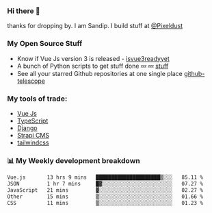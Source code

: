 ### Hi there 👋

thanks for dropping by.
I am Sandip. I build stuff at [@Pixeldust](github.com/pixeldust-in/)

###  **My Open Source Stuff**

 - Know if Vue Js version 3 is released -  [isvue3readyyet](https://github.com/sandiprb/isvue3readyyet)
 - A bunch of Python scripts to get stuff done 💤 💤 [stuff](https://github.com/sandiprb/stuff)
 - See all your starred Github repositories at one single place [github-telescope](https://github.com/sandiprb/github-telescope)



###  **My tools of trade:**
 - [Vue Js](https://github.com/vuejs/vue/)
 - [TypeScript](https://github.com/microsoft/TypeScript)
 - [Django](github.com/django/django)
 - [Strapi CMS](github.com/strapi/strapi)
 - [tailwindcss](https://github.com/tailwindlabs/tailwindcss)


###  📊 **My Weekly development breakdown**
<!--START_SECTION:waka-->

```txt
Vue.js       13 hrs 9 mins   █████████████████████▒░░░   85.11 %
JSON         1 hr 7 mins     █▓░░░░░░░░░░░░░░░░░░░░░░░   07.27 %
JavaScript   21 mins         ▓░░░░░░░░░░░░░░░░░░░░░░░░   02.27 %
Other        15 mins         ▒░░░░░░░░░░░░░░░░░░░░░░░░   01.66 %
CSS          11 mins         ▒░░░░░░░░░░░░░░░░░░░░░░░░   01.23 %
```

<!--END_SECTION:waka-->
